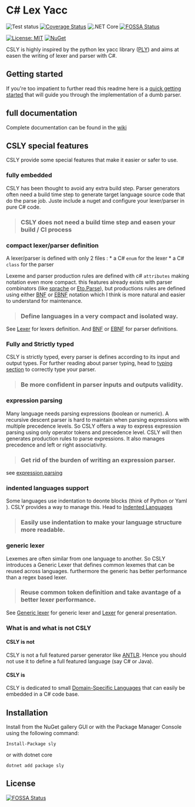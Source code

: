 # C# Lex Yacc #


![Test status](http://teststatusbadge.azurewebsites.net/api/status/mmaitre314/securestringcodegen)
[![Coverage Status](https://coveralls.io/repos/github/b3b00/csly/badge.svg?branch=dev)](https://coveralls.io/github/b3b00/csly?branch=dev)
![.NET Core](https://github.com/b3b00/csly/workflows/.NET%20Core/badge.svg)
[![FOSSA Status](https://app.fossa.io/api/projects/git%2Bgithub.com%2Fb3b00%2Fcsly.svg?type=shield)](https://app.fossa.io/projects/git%2Bgithub.com%2Fb3b00%2Fcsly?ref=badge_shield)


[![License: MIT](https://img.shields.io/badge/License-MIT-blue.svg)](https://github.com/b3b00/sly/blob/dev/LICENSE)
[![NuGet](https://img.shields.io/nuget/v/sly.svg)](https://www.nuget.org/packages/sly)


CSLY is highly inspired by the python lex yacc library ([PLY](http://www.dabeaz.com/ply/)) and aims at easen the writing of lexer and parser with C#.

## Getting started ##

If you're too impatient to further read this readme here is 
a [quick getting started](https://github.com/b3b00/csly/wiki/getting-started) that will guide you through the implementation of a dumb parser.

## full documentation ## 

Complete documentation can be found in the [wiki](https://github.com/b3b00/csly/wiki)


## CSLY special features ##

CSLY provide some special features that make it easier or safer to use.

### fully embedded ###

CSLY has been thought to avoid any extra build step. Parser generators often need a build time step to generate target language source code that do the parse job.
Juste include a nuget and configure your lexer/parser in pure C# code.

>### CSLY does not need a build time step and easen your build / CI process

### compact lexer/parser definition ### 

A lexer/parser is defined with only 2 files : 
    * a C# ```enum``` for the lexer
    * a C# ```class``` for the parser

Lexeme and parser production rules are defined with c# ```attributes``` making notation even more compact.
this features already exists with parser combinators (like [sprache](https://github.com/sprache/Sprache) or [Eto.Parse](https://github.com/picoe/Eto.Parse)), but productions rules are defined using either [BNF](https://github.com/b3b00/csly/wiki/BNF-Parser) or  [EBNF](https://github.com/b3b00/csly/wiki/EBNF-Parser)  notation which I think is more natural and easier to understand for maintenance.


>###  Define languages in a very compact and isolated way. 

See [Lexer](https://github.com/b3b00/csly/wiki/Lexer) for lexers definition.
And [BNF](https://github.com/b3b00/csly/wiki/BNF-Parser) or  [EBNF](https://github.com/b3b00/csly/wiki/EBNF-Parser) for parser definitions.

### Fully and Strictly typed ### 

 CSLY is strictly typed, every parser is defines according to its input and output types. For further reading about parser typing, head to [typing section](typing) to correctly type your parser.

>### Be more confident in parser inputs and outputs validity.

### expression parsing ### 

Many language needs parsing expressions (boolean or numeric).
 A recursive descent parser is hard to maintain when parsing expressions with multiple precedence levels.
 So CSLY offers a way to express expression parsing using only operator tokens and precedence level.
 CSLY will then generates production rules to parse expressions. It also manages precedence and left or right associativity.

>### Get rid of the burden of writing an expression parser.

see [expression parsing](https://github.com/b3b00/csly/wiki/expression-parsing)


### indented languages support ###

Some languages use indentation to deonte blocks (think of Python or Yaml ).
CSLY provides a way to manage this. Head to [Indented Languages](https://github.com/b3b00/csly/wiki/indented-languages)

>### Easily use indentation to make your language structure more readable.

### generic lexer ### 

Lexemes are often similar from one language to another. So CSLY introduces a Generic Lexer that defines common lexemes that can be reused across languages. furthermore the generic has better performance than a regex based lexer.

>### Reuse common token definition and take avantage of a better lexer performance.


See [Generic lexer](https://github.com/b3b00/csly/wiki/GenericLexer) for generic lexer and [Lexer](https://github.com/b3b00/wiki/Lexer) for general presentation.


### What is and what is not CSLY ###

#### CSLY is not #### 

CSLY is not a full featured parser generator like [ANTLR](http://www.antlr.org/).
Hence you should not use it to define a full featured language (say C# or Java).

#### CSLY is #### 

CSLY is dedicated to small [Domain-Specific Languages](https://en.wikipedia.org/wiki/Domain-specific_language) that can easily be embedded in a C# code base. 

## Installation ##

Install from the NuGet gallery GUI or with the Package Manager Console using the following command:

```Install-Package sly```

or with dotnet core 

```dotnet add package sly```




## License
[![FOSSA Status](https://app.fossa.io/api/projects/git%2Bgithub.com%2Fb3b00%2Fcsly.svg?type=large)](https://app.fossa.io/projects/git%2Bgithub.com%2Fb3b00%2Fcsly?ref=badge_large)

